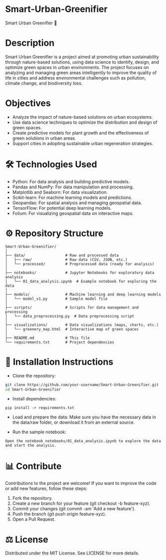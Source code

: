 # Smart-Urban-Greenifier
Smart Urban Greenifier 🌿


# Description
Smart Urban Greenifier is a project aimed at promoting urban sustainability through nature-based solutions, using data science to identify, design, and optimize green spaces in urban environments. The project focuses on analyzing and managing green areas intelligently to improve the quality of life in cities and address environmental challenges such as pollution, climate change, and biodiversity loss.

# Objectives

- Analyze the impact of nature-based solutions on urban ecosystems.
- Use data science techniques to optimize the distribution and design of green spaces.
- Create predictive models for plant growth and the effectiveness of green solutions in urban areas.
- Support cities in adopting sustainable urban regeneration strategies.
  
# 🛠️ Technologies Used
- Python: For data analysis and building predictive models.
- Pandas and NumPy: For data manipulation and processing.
- Matplotlib and Seaborn: For data visualization.
- Scikit-learn: For machine learning models and predictions.
- Geopandas: For spatial analysis and managing geospatial data.
- TensorFlow: For potential deep learning models.
- Folium: For visualizing geospatial data on interactive maps.

# ⚙️ Repository Structure
```
Smart-Urban-Greenifier/
│
├── data/                  # Raw and processed data
│   ├── raw/               # Raw data (CSV, JSON, etc.)
│   └── processed/         # Preprocessed data (ready for analysis)
│
├── notebooks/             # Jupyter Notebooks for exploratory data analysis
│   └── 01_data_analysis.ipynb  # Example notebook for exploring the data
│
├── models/                # Machine learning and deep learning models
│   └── model_v1.py        # Sample model file
│
├── scripts/               # Scripts for data management and processing
│   └── data_preprocessing.py  # Data preprocessing script
│
├── visualizations/        # Data visualizations (maps, charts, etc.)
│   └── greenery_map.html  # Interactive map of green spaces
│
├── README.md              # This file
└── requirements.txt       # Project dependencies
```

# 📝 Installation Instructions
- Clone the repository:
``` bash
git clone https://github.com/your-username/Smart-Urban-Greenifier.git
cd Smart-Urban-Greenifier
```

- Install dependencies:
```
pip install -r requirements.txt
```

- Load and prepare the data:
Make sure you have the necessary data in the data/raw folder, or download it from an external source.

- Run the sample notebook:
```
Open the notebook notebooks/01_data_analysis.ipynb to explore the data and start the analysis.
```

# 📊 Contribute
Contributions to the project are welcome! If you want to improve the code or add new features, follow these steps:
1. Fork the repository.
2. Create a new branch for your feature (git checkout -b feature-xyz).
3. Commit your changes (git commit -am 'Add a new feature').
4. Push the branch (git push origin feature-xyz).
5. Open a Pull Request.

# ⚖️ License
Distributed under the MIT License. See LICENSE for more details.
